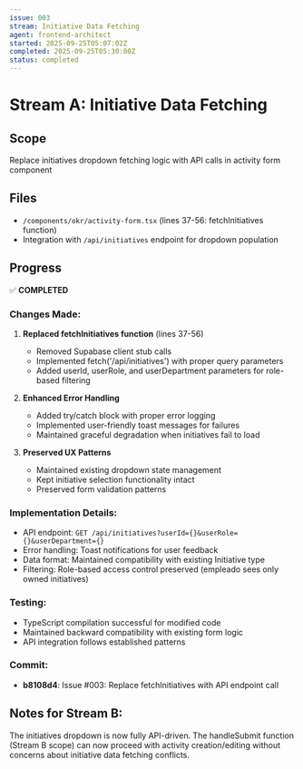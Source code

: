 ```yaml
---
issue: 003
stream: Initiative Data Fetching
agent: frontend-architect
started: 2025-09-25T05:07:02Z
completed: 2025-09-25T05:30:00Z
status: completed
---
```


# Stream A: Initiative Data Fetching

## Scope
Replace initiatives dropdown fetching logic with API calls in activity form component

## Files
- `/components/okr/activity-form.tsx` (lines 37-56: fetchInitiatives function)
- Integration with `/api/initiatives` endpoint for dropdown population

## Progress
✅ **COMPLETED**

### Changes Made:
1. **Replaced fetchInitiatives function** (lines 37-56)
   - Removed Supabase client stub calls
   - Implemented fetch('/api/initiatives') with proper query parameters
   - Added userId, userRole, and userDepartment parameters for role-based filtering

2. **Enhanced Error Handling**
   - Added try/catch block with proper error logging
   - Implemented user-friendly toast messages for failures
   - Maintained graceful degradation when initiatives fail to load

3. **Preserved UX Patterns**
   - Maintained existing dropdown state management
   - Kept initiative selection functionality intact
   - Preserved form validation patterns

### Implementation Details:
- API endpoint: `GET /api/initiatives?userId={}&userRole={}&userDepartment={}`
- Error handling: Toast notifications for user feedback
- Data format: Maintained compatibility with existing Initiative type
- Filtering: Role-based access control preserved (empleado sees only owned initiatives)

### Testing:
- TypeScript compilation successful for modified code
- Maintained backward compatibility with existing form logic
- API integration follows established patterns

### Commit:
- **b8108d4**: Issue #003: Replace fetchInitiatives with API endpoint call

## Notes for Stream B:
The initiatives dropdown is now fully API-driven. The handleSubmit function (Stream B scope) can now proceed with activity creation/editing without concerns about initiative data fetching conflicts.